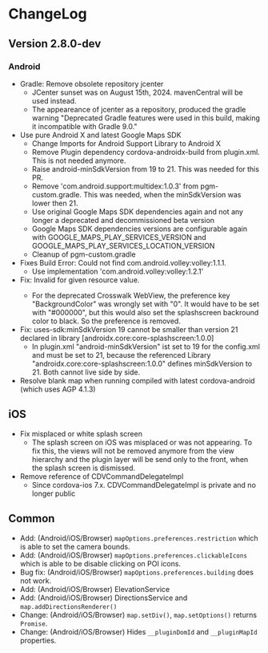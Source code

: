 # ChangeLog

## Version 2.8.0-dev

### Android
- Gradle: Remove obsolete repository jcenter
  - JCenter sunset was on August 15th, 2024. mavenCentral will be used instead.
  - The appeareance of jcenter as a repository, produced the gradle warning "Deprecated Gradle features were used in this build, making it incompatible with Gradle 9.0."
- Use pure Android X and latest Google Maps SDK
  - Change Imports for Android Support Library to Android X
  - Remove Plugin dependency cordova-androidx-build from plugin.xml. This is not needed anymore.
  - Raise android-minSdkVersion from 19 to 21. This was needed for this PR.
  - Remove 'com.android.support:multidex:1.0.3' from pgm-custom.gradle. This was needed, when the minSdkVersion was lower then 21.
  - Use original Google Maps SDK dependencies again and not any longer a deprecated and decommissioned beta version
  - Google Maps SDK dependencies versions are configurable again with GOOGLE_MAPS_PLAY_SERVICES_VERSION and GOOGLE_MAPS_PLAY_SERVICES_LOCATION_VERSION
  - Cleanup of pgm-custom.gradle
- Fixes Build Error: Could not find com.android.volley:volley:1.1.1.
  - Use implementation 'com.android.volley:volley:1.2.1'
- Fix: Invalid <color> for given resource value.
  - For the deprecated Crosswalk WebView, the preference key "BackgroundColor" was wrongly set with "0". It would have to be set with "#000000", but this would also set the splashscreen backround color to black. So the preference is removed.
- Fix: uses-sdk:minSdkVersion 19 cannot be smaller than version 21 declared in library [androidx.core:core-splashscreen:1.0.0]
  - In plugin.xml "android-minSdkVersion" ist set to 19 for the config.xml and must be set to 21, because the referenced Library "androidx.core:core-splashscreen:1.0.0" defines minSdkVersion to 21. Both cannot live side by side.
- Resolve blank map when running compiled with latest cordova-android (which uses AGP 4.1.3)

## iOS
- Fix misplaced or white splash screen
  - The splash screen on iOS was misplaced or was not appearing. To fix this, the views will not be removed anymore from the view hierarchy and the plugin layer will be send only to the front, when the splash screen is dismissed.
- Remove reference of CDVCommandDelegateImpl
  - Since cordova-ios 7.x. CDVCommandDelegateImpl is private and no longer public

## Common
- Add: (Android/iOS/Browser) `mapOptions.preferences.restriction` which is able to set the camera bounds.
- Add: (Android/iOS/Browser) `mapOptions.preferences.clickableIcons` which is able to be disable clicking on POI icons.
- Bug fix: (Android/iOS/Browser) `mapOptions.preferences.building` does not work.
- Add: (Android/iOS/Browser) ElevationService
- Add: (Android/iOS/Browser) DirectionsService and `map.addDirectionsRenderer()`
- Change: (Android/iOS/Browser) `map.setDiv()`, `map.setOptions()` returns `Promise`.
- Change: (Android/iOS/Browser) Hides `__pluginDomId` and `__pluginMapId` properties.